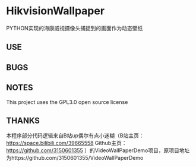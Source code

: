 # HikvisionWallpaper  
PYTHON实现的海康威视摄像头捕捉到的画面作为动态壁纸

## USE  


## BUGS  


## NOTES  
This project uses the GPL3.0 open source license 

## THANKS  
本程序部分代码逻辑来自B站up偶尔有点小迷糊（B站主页：https://space.bilibili.com/39665558 Github主页：https://github.com/3150601355 ）的VideoWallPaperDemo项目，原项目地址为https://github.com/3150601355/VideoWallPaperDemo  
